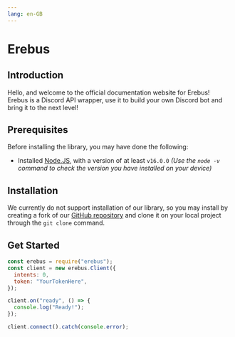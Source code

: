 ```yaml
---
lang: en-GB
---
```


# Erebus

## Introduction

Hello, and welcome to the official documentation website for Erebus! Erebus is a Discord API wrapper, use it to build your own Discord bot and bring it to the next level!

## Prerequisites

Before installing the library, you may have done the following:

- Installed [Node.JS](https://nodejs.org/en/download/), with a version of at least `v16.0.0` _(Use the `node -v` command to check the version you have installed on your device)_

## Installation

We currently do not support installation of our library, so you may install by creating a fork of our [GitHub repository](https://github.com/ATN-Development/erebus) and clone it on your local project through the `git clone` command.

## Get Started

```javascript
const erebus = require("erebus");
const client = new erebus.Client({
  intents: 0,
  token: "YourTokenHere",
});

client.on("ready", () => {
  console.log("Ready!");
});

client.connect().catch(console.error);
```
